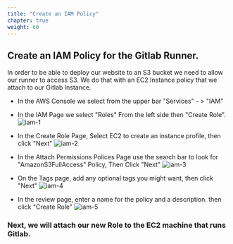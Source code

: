 ```yaml
---
title: "Create an IAM Policy"
chapter: true
weight: 60
---
```


## Create an IAM Policy for the Gitlab Runner.

In order to be able to deploy our website to an S3 bucket we need to allow our runner to access S3.
We do that with an EC2 Instance policy that we attach to our Gitlab Instance.

- In the AWS Console we select from the upper bar "Services" - > "IAM"

- In the IAM Page we select "Roles" From the left side then "Create Role".
![iam-1](/images/iam_p1.png)

- In the Create Role Page, Select EC2 to create an instance profile, then click "Next"
![iam-2](/images/iam_p2.png)

- In the Attach Permissions Polices Page use the search bar to look for "AmazonS3FullAccess" Policy, Then Click "Next"
![iam-3](/images/iam_p3.png)

- On the Tags page, add any optional tags you might want, then click "Next"
![iam-4](/images/iam_p4.png)

- In the review page, enter a name for the policy and a description. then click "Create Role"
![iam-5](/images/iam_p5.png)

### Next, we will attach our new Role to the EC2 machine that runs Gitlab.